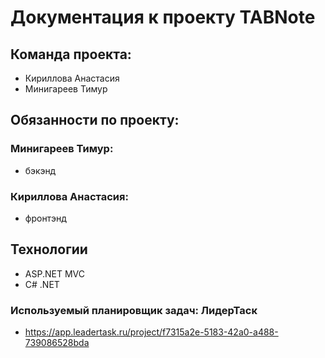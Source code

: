 # Документация к проекту TABNote
## Команда проекта:
* Кириллова Анастасия
* Минигареев Тимур
## Обязанности по проекту:
### Минигареев Тимур:
* бэкэнд
### Кириллова Анастасия:
* фронтэнд


## Технологии
* ASP.NET MVC
* C# .NET

### Используемый планировщик задач: ЛидерТаск
* https://app.leadertask.ru/project/f7315a2e-5183-42a0-a488-739086528bda

